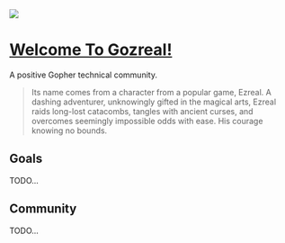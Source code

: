 <img src="https://img-blog.csdnimg.cn/bfcd83d0c9ba4956828bfbc818d1038f.jpeg#pic_center">

# [Welcome To Gozreal!](https://github.com/gozreal)
A positive Gopher technical community.
> Its name comes from a character from a popular game, Ezreal. A dashing adventurer, unknowingly gifted in the magical arts, Ezreal raids long-lost catacombs, tangles with ancient curses, and overcomes seemingly impossible odds with ease. His courage knowing no bounds.

## Goals

TODO...

## Community

TODO...
